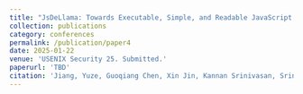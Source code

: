 ```yaml
---
title: "JsDeLlama: Towards Executable, Simple, and Readable JavaScript Deobfuscation"
collection: publications
category: conferences
permalink: /publication/paper4
date: 2025-01-22
venue: 'USENIX Security 25. Submitted.'
paperurl: 'TBD'
citation: 'Jiang, Yuze, Guoqiang Chen, Xin Jin, Kannan Srinivasan, Srinivasan Parthasarathy, and Zhiqiang Lin. "JsDeLlama: Towards Executable, Simple, and Readable JavaScript Deobfuscation." USENIX Security 25. Submitted.'
---
```

